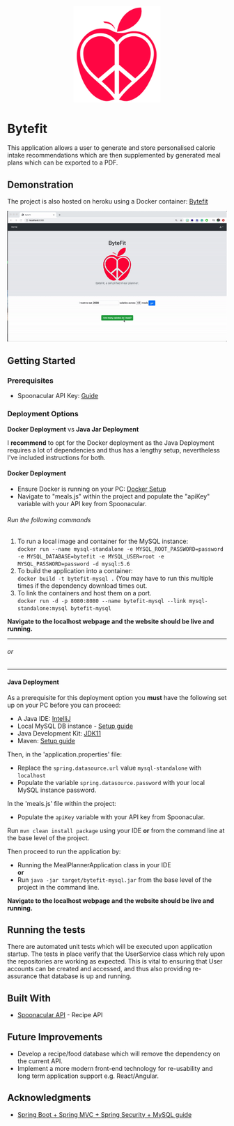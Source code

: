 <p align="center">
<img src="src/main/resources/static/images/byte.png" alt="projectLogo" width="200"/>
</p>

# Bytefit

This application allows a user to generate and store personalised calorie intake recommendations which are then supplemented by generated meal plans which can be exported to a PDF.

## Demonstration 

The project is also hosted on heroku using a Docker container: [Bytefit](https://bytefit.herokuapp.com/)

![Demonstration of the application](src/main/resources/static/images/bytefit.gif)

## Getting Started

### Prerequisites

* Spoonacular API Key: [Guide](https://spoonacular.com/food-api/docs#Authentication)

### Deployment Options

**Docker Deployment** vs **Java Jar Deployment**

I **recommend** to opt for the Docker deployment as the Java Deployment requires a lot of dependencies and thus has a lengthy setup, nevertheless I've included instructions for both.

#### Docker Deployment

* Ensure Docker is running on your PC: [Docker Setup](https://docs.docker.com/get-docker/)
* Navigate to "meals.js" within the project and populate the "apiKey" variable with your API key from Spoonacular. 

###### Run the following commands

1. To run a local image and container for the MySQL instance:  
    `docker run --name mysql-standalone -e MYSQL_ROOT_PASSWORD=password -e MYSQL_DATABASE=bytefit -e MYSQL_USER=root -e MYSQL_PASSWORD=password -d mysql:5.6`
2. To build the application into a container:  
    `docker build -t bytefit-mysql .` (You may have to run this multiple times if the dependency download times out.
3. To link the containers and host them on a port.  
    `docker run -d -p 8080:8080 --name bytefit-mysql --link mysql-standalone:mysql bytefit-mysql`

**Navigate to the localhost webpage and the website should be live and running.**

---
###### or 
---
#### Java Deployment 

As a prerequisite for this deployment option you <b>must</b> have the following set up on your PC before you can proceed:

* A Java IDE: [IntelliJ](https://dev.mysql.com/doc/mysql-getting-started/en/) 
* Local MySQL DB instance - [Setup guide](https://dev.mysql.com/doc/mysql-getting-started/en/) 
* Java Development Kit: [JDK11](https://www.oracle.com/java/technologies/javase-jdk11-downloads.html)
* Maven: [Setup guide](https://www.tutorialspoint.com/maven/maven_environment_setup.htm)


Then, in the 'application.properties' file:
 - Replace the `spring.datasource.url` value `mysql-standalone` with `localhost`
 - Populate the variable `spring.datasource.password` with your local MySQL instance password.  
 
In the 'meals.js' file within the project:
 - Populate the `apiKey` variable with your API key from Spoonacular.   

Run `mvn clean install package` using your IDE **or** from the command line at the base level of the project.

Then proceed to run the application by:  
 - Running the MealPlannerApplication class in your IDE  
**or**  
 - Run `java -jar target/bytefit-mysql.jar` from the base level of the project in the command line. 
 
**Navigate to the localhost webpage and the website should be live and running.**


## Running the tests

There are automated unit tests which will be executed upon application startup. 
The tests in place verify that the UserService class which rely upon the repositories are working as expected.
This is vital to ensuring that User accounts can be created and accessed, and thus also providing re-assurance that database is up and running.

## Built With

* [Spoonacular API](https://spoonacular.com/food-api) - Recipe API

## Future Improvements

* Develop a recipe/food database which will remove the dependency on the current API.
* Implement a more modern front-end technology for re-usability and long term application support e.g. React/Angular.

## Acknowledgments

* [Spring Boot + Spring MVC + Spring Security + MySQL guide](https://medium.com/@gustavo.ponce.ch/spring-boot-spring-mvc-spring-security-mysql-a5d8545d837d)
